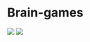 # Brain-games
<a href="https://codeclimate.com/github/rkozlov95/frontend-project-lvl1/maintainability"><img src="https://api.codeclimate.com/v1/badges/78757e0f30b46ec38064/maintainability" /></a>
<a href="https://codeclimate.com/github/rkozlov95/frontend-project-lvl1/test_coverage"><img src="https://api.codeclimate.com/v1/badges/78757e0f30b46ec38064/test_coverage" /></a>